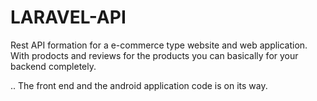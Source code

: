 # LARAVEL-API
 Rest API formation for a e-commerce type website and web application.
With prodocts and reviews for the products you can basically for your backend completely.


..
The front end and the android application code is on its way.
